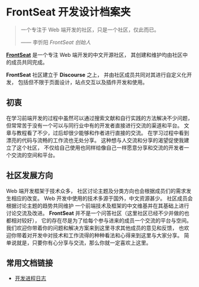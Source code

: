 # FrontSeat 开发设计档案夹

> 一个专注于 Web 端开发的社区，只是一个社区，仅此而已。
>
> —— 李忻阳 *FrontSeat 创始人*

[**FrontSeat**](http://45.55.4.212/) 是一个专注 Web 端开发的中文开源社区，
其创建和维护均由社区中的成员共同完成。

**FrontSeat** 社区建立于 **Discourse** 之上，
并由社区成员共同对其进行自定义化开发，
包括但不限于页面设计，站点交互以及插件开发和使用。

## 初衷

在学习前端开发的过程中虽然可以通过搜索文献和自行实践的方法解决不少问题，
但常常苦于没有一个可以与同行业中有的开发者直接进行交流的渠道和平台。
文章与教程看了不少，过后却很少能够和作者进行直接的交流。
在学习过程中看到漂亮的代码与流畅的工作流也无处分享。
这种想与人交流和分享的渴望促使我建立了这个社区，
不仅给自己使用也同样给像自己一样愿意分享和交流的开发者一个交流的空间和平台。

## 社区发展方向

Web 端开发框架于技术众多，
社区讨论主题及分类方向也会根据成员们的需求发生相应的改变。
Web 开发中使用的技术多源于国外，中文资源甚少。
社区成员会根据讨论主题的趋势共同维护
一个前端技术及框架的中文维基并在其基础上进行讨论交流及改进。
**FrontSeat** 并不是一个问答社区（这里社区已经不少并做的也都相对较好），
它的存在尽是为了给每个参与进来的成员一个交流的平台与空间。
我们欢迎你带着你的问题和解决方案来到这里寻求其他成员的意见和反馈，
也欢迎你带着对开发中对技术和工作流得的种种看法和心得来到这里与大家分享。
简单说就是，只要你有心分享与交流，那么你就一定喜欢上这里。

## 常用文档链接

- [开发进程日志](Document/DevelopmentLog.md)
